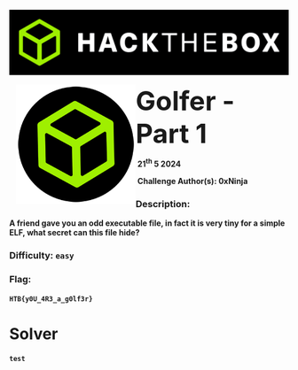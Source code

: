 ![](images/banner.png)



<img src="images/htb.png" style="margin-left: 20px; zoom: 60%;" align=left />    	<font size="10"> <b>Golfer - Part 1<b></font>

​		21<sup>th</sup> 5 2024

​		Challenge Author(s): 
   0xNinja
​		

 



### Description:

A friend gave you an odd executable file, in fact it is very tiny for a simple ELF, what secret can this file hide?


### Difficulty: `easy`

### Flag:

`HTB{y0U_4R3_a_g0lf3r}`


# Solver

```python
test
```
